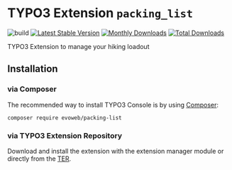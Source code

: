 # TYPO3 Extension ``packing_list``

![build](https://github.com/evoWeb/packing_list/workflows/build/badge.svg?branch=develop)
[![Latest Stable Version](https://poser.pugx.org/evoweb/packing-list/v/stable)](https://packagist.org/packages/evoweb/packing-list)
[![Monthly Downloads](https://poser.pugx.org/evoweb/packing-list/d/monthly)](https://packagist.org/packages/evoweb/packing-list)
[![Total Downloads](https://poser.pugx.org/evoweb/packing-list/downloads)](https://packagist.org/packages/evoweb/packing-list)

TYPO3 Extension to manage your hiking loadout

## Installation

### via Composer

The recommended way to install TYPO3 Console is by using [Composer](https://getcomposer.org):

    composer require evoweb/packing-list

### via TYPO3 Extension Repository

Download and install the extension with the extension manager module or directly from the
[TER](https://extensions.typo3.org/extension/packing_list/).
